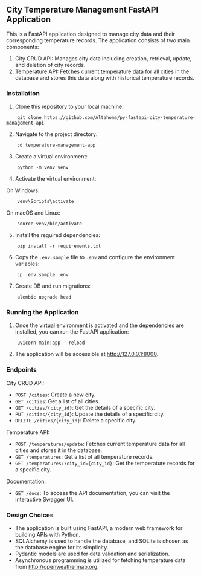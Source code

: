 ## City Temperature Management FastAPI Application

This is a FastAPI application designed to manage city data and their corresponding temperature records. The application consists of two main components:

1. City CRUD API: Manages city data including creation, retrieval, update, and deletion of city records.
2. Temperature API: Fetches current temperature data for all cities in the database and stores this data along with historical temperature records.

### Installation

1. Clone this repository to your local machine:
```
    git clone https://github.com/Altahoma/py-fastapi-city-temperature-management-api
```
2. Navigate to the project directory:
```
    cd temperature-management-app
```
3. Create a virtual environment:
```
    python -m venv venv
```
4. Activate the virtual environment:

On Windows:
```
    venv\Scripts\activate
```
On macOS and Linux:
```
    source venv/bin/activate
```
5. Install the required dependencies:
```
    pip install -r requirements.txt
```
6. Copy the `.env.sample` file to `.env` and configure the environment variables:
```
    cp .env.sample .env
```
7. Create DB and run migrations:
```
    alembic upgrade head
```

### Running the Application

1. Once the virtual environment is activated and the dependencies are installed, you can run the FastAPI application:
```
    uvicorn main:app --reload
```
2. The application will be accessible at http://127.0.0.1:8000.

### Endpoints
City CRUD API:

- `POST /cities`: Create a new city.
- `GET /cities`: Get a list of all cities.
- `GET /cities/{city_id}`: Get the details of a specific city.
- `PUT /cities/{city_id}`: Update the details of a specific city.
- `DELETE /cities/{city_id}`: Delete a specific city.

Temperature API:

- `POST /temperatures/update`: Fetches current temperature data for all cities and stores it in the database.
- `GET /temperatures`: Get a list of all temperature records.
- `GET /temperatures/?city_id={city_id}`: Get the temperature records for a specific city.

Documentation:

- `GET /docs`: To access the API documentation, you can visit the interactive Swagger UI.

### Design Choices

- The application is built using FastAPI, a modern web framework for building APIs with Python.
- SQLAlchemy is used to handle the database, and SQLite is chosen as the database engine for its simplicity.
- Pydantic models are used for data validation and serialization.
- Asynchronous programming is utilized for fetching temperature data from http://openweathermap.org.
